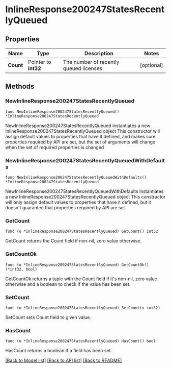 # InlineResponse200247StatesRecentlyQueued

## Properties

Name | Type | Description | Notes
------------ | ------------- | ------------- | -------------
**Count** | Pointer to **int32** | The number of recently queued licenses | [optional] 

## Methods

### NewInlineResponse200247StatesRecentlyQueued

`func NewInlineResponse200247StatesRecentlyQueued() *InlineResponse200247StatesRecentlyQueued`

NewInlineResponse200247StatesRecentlyQueued instantiates a new InlineResponse200247StatesRecentlyQueued object
This constructor will assign default values to properties that have it defined,
and makes sure properties required by API are set, but the set of arguments
will change when the set of required properties is changed

### NewInlineResponse200247StatesRecentlyQueuedWithDefaults

`func NewInlineResponse200247StatesRecentlyQueuedWithDefaults() *InlineResponse200247StatesRecentlyQueued`

NewInlineResponse200247StatesRecentlyQueuedWithDefaults instantiates a new InlineResponse200247StatesRecentlyQueued object
This constructor will only assign default values to properties that have it defined,
but it doesn't guarantee that properties required by API are set

### GetCount

`func (o *InlineResponse200247StatesRecentlyQueued) GetCount() int32`

GetCount returns the Count field if non-nil, zero value otherwise.

### GetCountOk

`func (o *InlineResponse200247StatesRecentlyQueued) GetCountOk() (*int32, bool)`

GetCountOk returns a tuple with the Count field if it's non-nil, zero value otherwise
and a boolean to check if the value has been set.

### SetCount

`func (o *InlineResponse200247StatesRecentlyQueued) SetCount(v int32)`

SetCount sets Count field to given value.

### HasCount

`func (o *InlineResponse200247StatesRecentlyQueued) HasCount() bool`

HasCount returns a boolean if a field has been set.


[[Back to Model list]](../README.md#documentation-for-models) [[Back to API list]](../README.md#documentation-for-api-endpoints) [[Back to README]](../README.md)


